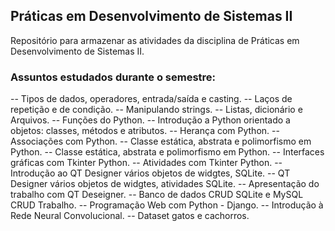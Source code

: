 ## Práticas em Desenvolvimento de Sistemas II

Repositório para armazenar as atividades da disciplina de Práticas em Desenvolvimento de Sistemas II.

### Assuntos estudados durante o  semestre:

 -- Tipos de dados, operadores, entrada/saída e casting.
 -- Laços de repetição e de condição.
 -- Manipulando strings.
 -- Listas, dicionário e Arquivos.
 -- Funções do Python.
 -- Introdução a Python orientado a objetos: classes, métodos e atributos.
 -- Herança com Python.
 -- Associações com Python.
 -- Classe estática, abstrata e polimorfismo em Python.
 -- Classe estática, abstrata e polimorfismo em Python.
 -- Interfaces gráficas com Tkinter Python.
 -- Atividades com Tkinter Python.
 -- Introdução ao QT Designer vários objetos de widgtes, SQLite.
 -- QT Designer vários objetos de widgtes, atividades SQLite.
 -- Apresentação do trabalho com QT Deseigner.
 -- Banco de dados CRUD SQLite e MySQL CRUD Trabalho.
 -- Programação Web com Python - Django.
 -- Introdução à Rede Neural Convolucional.
 -- Dataset gatos e cachorros.
